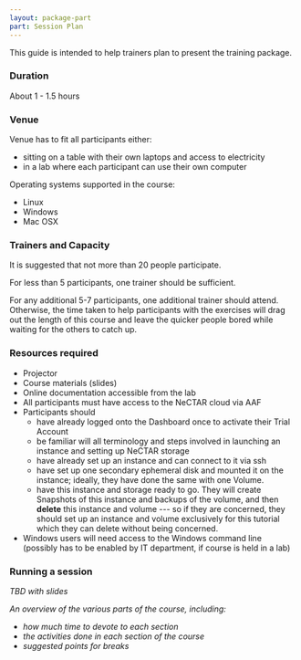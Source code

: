 ```yaml
---
layout: package-part
part: Session Plan
---
```


This guide is intended to help trainers plan to present the training package.

### Duration

About 1 - 1.5 hours

### Venue

Venue has to fit all participants either:

* sitting on a table with their own laptops and access to electricity
* in a lab where each participant can use their own computer

Operating systems supported in the course:

* Linux
* Windows
* Mac OSX

### Trainers and Capacity

It is suggested that not more than 20 people participate.

For less than 5 participants, one trainer should be sufficient.

For any additional 5-7 participants, one additional trainer should attend.
Otherwise, the time taken to help participants with the exercises will drag out the
length of this course and leave the quicker people bored while waiting for the others
to catch up.

### Resources required

* Projector
* Course materials (slides)
* Online documentation accessible from the lab
* All participants must have access to the NeCTAR cloud via AAF
* Participants should 
    * have already logged onto the Dashboard once to activate their Trial Account
    * be familiar will all terminology and steps involved in launching an instance and setting up NeCTAR storage
    * have already set up an instance and can connect to it via ssh
    * have set up one secondary ephemeral disk and mounted it on the instance; ideally, they have done the same with one Volume.
    * have this instance and storage ready to go. They will create Snapshots of this instance and backups of the volume, and then **delete** this instance and volume --- so if they are concerned, they should set up an instance and volume exclusively for this tutorial which they can delete without being concerned.
* Windows users will need access to the Windows command line (possibly has to be enabled by IT department, if course is held in a lab)

### Running a session

_TBD with slides_

_An overview of the various parts of the course, including:_

* _how much time to devote to each section_
* _the activities done in each section of the course_
* _suggested points for breaks_

